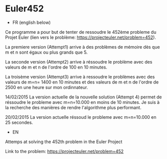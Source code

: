 # Euler452
* FR (english below)

Ce programme a pour but de tenter de ressoudre le 452ème probleme du Projet Euler (lien vers le problème: https://projecteuler.net/problem=452).

La premiere version (Attempt1) arrive à des problèmes de mémoire dès que m et n sont égaux ou plus grands que 5.

La seconde version (Attempt2) arrive à réssoudre le problème avec des valeurs de m et n de l'ordre de 100 en 10 minutes.

La troisème version (Attempt3) arrive à ressoudre le problèmes avec des valeurs de m=n= 1400 en 10 minutes et des valeurs de m et n de l'ordre de 2500 en une heure sur mon ordinnateur.

14/02/2015 La version actuelle de la nouvelle solution (Attempt 4) permet de réssoudre le probleme avec m=n=10.000 en moins de 10 minutes. Je suis à la recherche des manières de rendre l'algorithme plus performant.

20/02/2015 La version actuelle réssoud le probleme avec m=n=10.000 en 25 secondes.

* EN

Attemps at solving the 452th problem in the Euler Project

Link to the problem: https://projecteuler.net/problem=452
